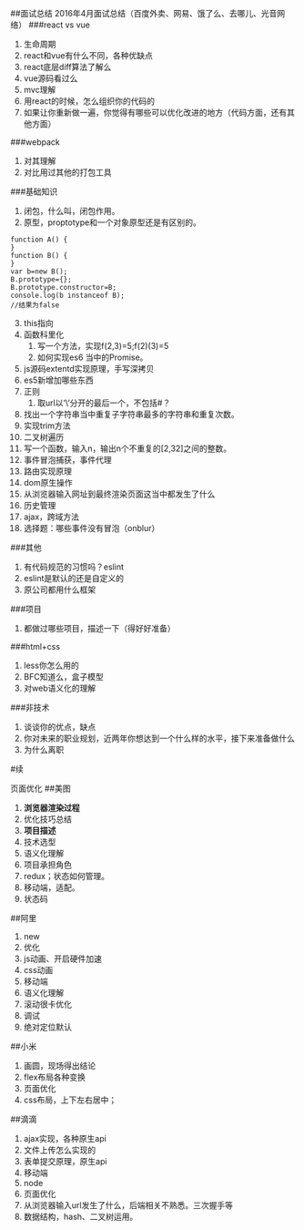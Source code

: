 ##面试总结
2016年4月面试总结（百度外卖、网易、饿了么、去哪儿、光音网络）
###react vs vue
1. 生命周期
2. react和vue有什么不同，各种优缺点
3. react底层diff算法了解么
4. vue源码看过么
5. mvc理解
6. 用react的时候，怎么组织你的代码的
7. 如果让你重新做一遍，你觉得有哪些可以优化改进的地方（代码方面，还有其他方面）


###webpack
1. 对其理解
2. 对比用过其他的打包工具


###基础知识
1. 闭包，什么叫，闭包作用。
2. 原型，proptotype和一个对象原型还是有区别的。
```
function A() {
}
function B() {
}
var b=new B();
B.prototype={};
B.prototype.constructor=B;
console.log(b instanceof B);
//结果为false
```
3. this指向
4. 函数科里化
	1. 写一个方法，实现f(2,3)=5;f(2)(3)=5
	2. 如何实现es6 当中的Promise。
5. js源码extentd实现原理，手写深拷贝
6. es5新增加哪些东西
7. 正则
	1. 取url以‘\’分开的最后一个，不包括#？
8. 找出一个字符串当中重复子字符串最多的字符串和重复次数。
9. 实现trim方法
10. 二叉树遍历
11. 写一个函数，输入n，输出n个不重复的[2,32]之间的整数。
12. 事件冒泡捕获，事件代理
13. 路由实现原理
14. dom原生操作
15. 从浏览器输入网址到最终渲染页面这当中都发生了什么
15. 历史管理
16. ajax，跨域方法
17. 选择题：哪些事件没有冒泡（onblur）


###其他
1. 有代码规范的习惯吗？eslint
2. eslint是默认的还是自定义的
3. 原公司都用什么框架


###项目
1. 都做过哪些项目，描述一下（得好好准备）


###html+css
1. less你怎么用的
2. BFC知道么，盒子模型
3. 对web语义化的理解


###非技术
1. 谈谈你的优点，缺点
2. 你对未来的职业规划，近两年你想达到一个什么样的水平，接下来准备做什么
3. 为什么离职

#续

页面优化
##美图
1. **浏览器渲染过程**
2.  优化技巧总结
2. **项目描述**
3. 技术选型
4. 语义化理解
5. 项目承担角色
6. redux；状态如何管理。
7. 移动端，适配。
8. 状态码

##阿里

1. new
2. 优化
3. js动画、开启硬件加速
4. css动画
5. 移动端
6. 语义化理解
7. 滚动很卡优化
8. 调试
9. 绝对定位默认

##小米
1. 画圆，现场得出结论
2. flex布局各种变换
3. 页面优化
4. css布局，上下左右居中；


##滴滴
1. ajax实现，各种原生api
2. 文件上传怎么实现的
3. 表单提交原理，原生api
4. 移动端
5. node
6. 页面优化
7. 从浏览器输入url发生了什么，后端相关不熟悉。三次握手等
8. 数据结构，hash、二叉树运用。

